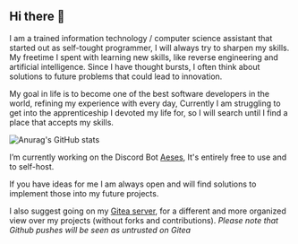 ## Hi there 👋
I am a trained information technology / computer science assistant that started out as self-tought programmer, I will always try to sharpen my skills.
My freetime I spent with learning new skills, like reverse engineering and artificial intelligence.
Since I have thought bursts, I often think about solutions to future problems that could lead to innovation.

My goal in life is to become one of the best software developers in the world, refining my experience with every day,
Currently I am struggling to get into the apprenticeship I devoted my life for, so I will search until I find a place that accepts my skills.

![Anurag's GitHub stats](https://github-readme-stats.vercel.app/api?username=chinocodedemon&show_icons=true&count_private=true&theme=gruvbox&hide=stars)

 I’m currently working on the Discord Bot [Aeses](https://github.com/ChinoCodeDemon/Aeses), It's entirely free to use and to self-host.

 If you have ideas for me I am always open and will find solutions to implement those into my future projects.

I also suggest going on my [Gitea server](https://git.aciralith.com/explore/repos), for a different and more organized view over my projects (without forks and contributions).
_Please note that Github pushes will be seen as untrusted on Gitea_
